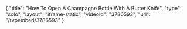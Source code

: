 {
    "title": "How To Open A Champagne Bottle With A Butter Knife",
    "type": "solo",
    "layout": "iframe-static",
    "videoId": "3786593",
    "url": "\/tvpembed\/3786593"
}